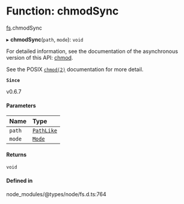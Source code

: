 # Function: chmodSync

[fs](../modules/fs.md).chmodSync

▸ **chmodSync**(`path`, `mode`): `void`

For detailed information, see the documentation of the asynchronous version of
this API: [chmod](fs.chmod.md).

See the POSIX [`chmod(2)`](http://man7.org/linux/man-pages/man2/chmod.2.html) documentation for more detail.

**`Since`**

v0.6.7

#### Parameters

| Name | Type |
| :------ | :------ |
| `path` | [`PathLike`](../types/fs.PathLike.md) |
| `mode` | [`Mode`](../types/fs.Mode.md) |

#### Returns

`void`

#### Defined in

node_modules/@types/node/fs.d.ts:764

